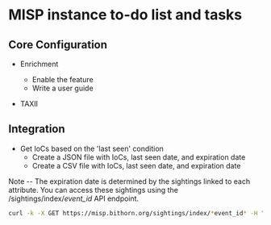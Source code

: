 # MISP instance to-do list and tasks

## Core Configuration

- Enrichment
    - Enable the feature
    - Write a user guide

- TAXII

## Integration

- Get IoCs based on the 'last seen' condition
    - Create a JSON file with IoCs, last seen date, and expiration date
    - Create a CSV file with IoCs, last seen date, and expiration date

Note -- The expiration date is determined by the sightings linked to each attribute. You can access these sightings using the /sightings/index/*event_id* API endpoint.
``` bash
curl -k -X GET https://misp.bithorn.org/sightings/index/*event_id* -H "Authorization: *api_key*" -H "Accept: application/json" -H "Content-Type: application/json"
```